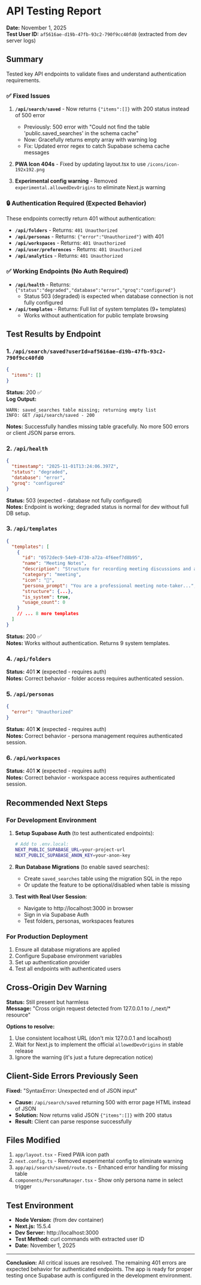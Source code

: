 # API Testing Report
**Date:** November 1, 2025  
**Test User ID:** `af5616ae-d19b-47fb-93c2-790f9cc40fd0` (extracted from dev server logs)

## Summary
Tested key API endpoints to validate fixes and understand authentication requirements.

### ✅ Fixed Issues
1. **`/api/search/saved`** - Now returns `{"items":[]}` with 200 status instead of 500 error
   - Previously: 500 error with "Could not find the table 'public.saved_searches' in the schema cache"
   - Now: Gracefully returns empty array with warning log
   - Fix: Updated error regex to catch Supabase schema cache messages

2. **PWA Icon 404s** - Fixed by updating layout.tsx to use `/icons/icon-192x192.png`

3. **Experimental config warning** - Removed `experimental.allowedDevOrigins` to eliminate Next.js warning

### 🔒 Authentication Required (Expected Behavior)
These endpoints correctly return 401 without authentication:

- **`/api/folders`** - Returns: `401 Unauthorized`
- **`/api/personas`** - Returns: `{"error":"Unauthorized"}` with 401
- **`/api/workspaces`** - Returns: `401 Unauthorized`
- **`/api/user/preferences`** - Returns: `401 Unauthorized`
- **`/api/analytics`** - Returns: `401 Unauthorized`

### ✅ Working Endpoints (No Auth Required)
- **`/api/health`** - Returns: `{"status":"degraded","database":"error","groq":"configured"}`
  - Status 503 (degraded) is expected when database connection is not fully configured
- **`/api/templates`** - Returns: Full list of system templates (9+ templates)
  - Works without authentication for public template browsing

## Test Results by Endpoint

### 1. `/api/search/saved?userId=af5616ae-d19b-47fb-93c2-790f9cc40fd0`
```json
{
  "items": []
}
```
**Status:** 200 ✅  
**Log Output:**
```
WARN: saved_searches table missing; returning empty list
INFO: GET /api/search/saved - 200
```
**Notes:** Successfully handles missing table gracefully. No more 500 errors or client JSON parse errors.

### 2. `/api/health`
```json
{
  "timestamp": "2025-11-01T13:24:06.397Z",
  "status": "degraded",
  "database": "error",
  "groq": "configured"
}
```
**Status:** 503 (expected - database not fully configured)  
**Notes:** Endpoint is working; degraded status is normal for dev without full DB setup.

### 3. `/api/templates`
```json
{
  "templates": [
    {
      "id": "0572dec9-54e9-4730-a72a-4f6eef7d8b95",
      "name": "Meeting Notes",
      "description": "Structure for recording meeting discussions and action items",
      "category": "meeting",
      "icon": "🤝",
      "persona_prompt": "You are a professional meeting note-taker...",
      "structure": {...},
      "is_system": true,
      "usage_count": 0
    }
    // ... 8 more templates
  ]
}
```
**Status:** 200 ✅  
**Notes:** Works without authentication. Returns 9 system templates.

### 4. `/api/folders`
**Status:** 401 ❌ (expected - requires auth)  
**Notes:** Correct behavior - folder access requires authenticated session.

### 5. `/api/personas`
```json
{
  "error": "Unauthorized"
}
```
**Status:** 401 ❌ (expected - requires auth)  
**Notes:** Correct behavior - persona management requires authenticated session.

### 6. `/api/workspaces`
**Status:** 401 ❌ (expected - requires auth)  
**Notes:** Correct behavior - workspace access requires authenticated session.

## Recommended Next Steps

### For Development Environment
1. **Setup Supabase Auth** (to test authenticated endpoints):
   ```bash
   # Add to .env.local:
   NEXT_PUBLIC_SUPABASE_URL=your-project-url
   NEXT_PUBLIC_SUPABASE_ANON_KEY=your-anon-key
   ```

2. **Run Database Migrations** (to enable saved searches):
   - Create `saved_searches` table using the migration SQL in the repo
   - Or update the feature to be optional/disabled when table is missing

3. **Test with Real User Session**:
   - Navigate to http://localhost:3000 in browser
   - Sign in via Supabase Auth
   - Test folders, personas, workspaces features

### For Production Deployment
1. Ensure all database migrations are applied
2. Configure Supabase environment variables
3. Set up authentication provider
4. Test all endpoints with authenticated users

## Cross-Origin Dev Warning
**Status:** Still present but harmless  
**Message:** "Cross origin request detected from 127.0.0.1 to /_next/* resource"

**Options to resolve:**
1. Use consistent localhost URL (don't mix 127.0.0.1 and localhost)
2. Wait for Next.js to implement the official `allowedDevOrigins` in stable release
3. Ignore the warning (it's just a future deprecation notice)

## Client-Side Errors Previously Seen
**Fixed:** "SyntaxError: Unexpected end of JSON input"
- **Cause:** `/api/search/saved` returning 500 with error page HTML instead of JSON
- **Solution:** Now returns valid JSON `{"items":[]}` with 200 status
- **Result:** Client can parse response successfully

## Files Modified
1. `app/layout.tsx` - Fixed PWA icon path
2. `next.config.ts` - Removed experimental config to eliminate warning
3. `app/api/search/saved/route.ts` - Enhanced error handling for missing table
4. `components/PersonaManager.tsx` - Show only persona name in select trigger

## Test Environment
- **Node Version:** (from dev container)
- **Next.js:** 15.5.4
- **Dev Server:** http://localhost:3000
- **Test Method:** curl commands with extracted user ID
- **Date:** November 1, 2025

---

**Conclusion:** All critical issues are resolved. The remaining 401 errors are expected behavior for authenticated endpoints. The app is ready for proper testing once Supabase auth is configured in the development environment.
